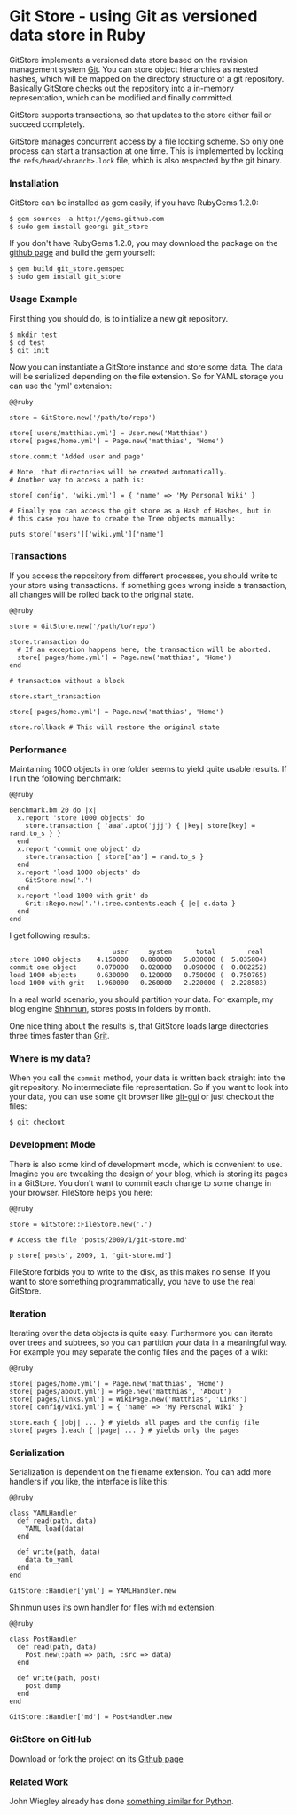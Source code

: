 Git Store - using Git as versioned data store in Ruby
=====================================================

GitStore implements a versioned data store based on the revision
management system [Git][1]. You can store object hierarchies as nested
hashes, which will be mapped on the directory structure of a git
repository. Basically GitStore checks out the repository into a
in-memory representation, which can be modified and finally committed.

GitStore supports transactions, so that updates to the store either
fail or succeed completely.

GitStore manages concurrent access by a file locking scheme. So only
one process can start a transaction at one time. This is implemented
by locking the `refs/head/<branch>.lock` file, which is also
respected by the git binary.

### Installation

GitStore can be installed as gem easily, if you have RubyGems 1.2.0:

    $ gem sources -a http://gems.github.com
    $ sudo gem install georgi-git_store

If you don't have RubyGems 1.2.0, you may download the package on the
[github page][4] and build the gem yourself:

    $ gem build git_store.gemspec
    $ sudo gem install git_store


### Usage Example

First thing you should do, is to initialize a new git repository.

    $ mkdir test
    $ cd test
    $ git init

Now you can instantiate a GitStore instance and store some data. The
data will be serialized depending on the file extension. So for YAML
storage you can use the 'yml' extension:

    @@ruby

    store = GitStore.new('/path/to/repo')

    store['users/matthias.yml'] = User.new('Matthias')
    store['pages/home.yml'] = Page.new('matthias', 'Home')

    store.commit 'Added user and page'

    # Note, that directories will be created automatically.
    # Another way to access a path is:

    store['config', 'wiki.yml'] = { 'name' => 'My Personal Wiki' }

    # Finally you can access the git store as a Hash of Hashes, but in
    # this case you have to create the Tree objects manually:

    puts store['users']['wiki.yml']['name']


### Transactions

If you access the repository from different processes, you should
write to your store using transactions. If something goes wrong inside
a transaction, all changes will be rolled back to the original state.

    @@ruby

    store = GitStore.new('/path/to/repo')

    store.transaction do
      # If an exception happens here, the transaction will be aborted.
      store['pages/home.yml'] = Page.new('matthias', 'Home')
    end

    # transaction without a block

    store.start_transaction
 
    store['pages/home.yml'] = Page.new('matthias', 'Home')

    store.rollback # This will restore the original state


### Performance

Maintaining 1000 objects in one folder seems to yield quite usable
results. If I run the following benchmark:

    @@ruby

    Benchmark.bm 20 do |x|
      x.report 'store 1000 objects' do
        store.transaction { 'aaa'.upto('jjj') { |key| store[key] = rand.to_s } }
      end
      x.report 'commit one object' do
        store.transaction { store['aa'] = rand.to_s }
      end
      x.report 'load 1000 objects' do
        GitStore.new('.')
      end
      x.report 'load 1000 with grit' do
        Grit::Repo.new('.').tree.contents.each { |e| e.data }
      end  
    end


I get following results:

                              user     system      total        real
    store 1000 objects    4.150000   0.880000   5.030000 (  5.035804)
    commit one object     0.070000   0.020000   0.090000 (  0.082252)
    load 1000 objects     0.630000   0.120000   0.750000 (  0.750765)
    load 1000 with grit   1.960000   0.260000   2.220000 (  2.228583)


In a real world scenario, you should partition your data. For example,
my blog engine [Shinmun][7], stores posts in folders by month.

One nice thing about the results is, that GitStore loads large
directories three times faster than [Grit][2].


### Where is my data?

When you call the `commit` method, your data is written back straight
into the git repository. No intermediate file representation. So if
you want to look into your data, you can use some git browser like
[git-gui][6] or just checkout the files:

    $ git checkout


### Development Mode

There is also some kind of development mode, which is convenient to
use. Imagine you are tweaking the design of your blog, which is
storing its pages in a GitStore. You don't want to commit each change
to some change in your browser. FileStore helps you here:

    @@ruby

    store = GitStore::FileStore.new('.')

    # Access the file 'posts/2009/1/git-store.md'

    p store['posts', 2009, 1, 'git-store.md']


FileStore forbids you to write to the disk, as this makes no sense. If
you want to store something programmatically, you have to use the real
GitStore.


### Iteration

Iterating over the data objects is quite easy. Furthermore you can
iterate over trees and subtrees, so you can partition your data in a
meaningful way. For example you may separate the config files and the
pages of a wiki:

    @@ruby

    store['pages/home.yml'] = Page.new('matthias', 'Home')
    store['pages/about.yml'] = Page.new('matthias', 'About')
    store['pages/links.yml'] = WikiPage.new('matthias', 'Links')
    store['config/wiki.yml'] = { 'name' => 'My Personal Wiki' }

    store.each { |obj| ... } # yields all pages and the config file
    store['pages'].each { |page| ... } # yields only the pages


### Serialization

Serialization is dependent on the filename extension. You can add more
handlers if you like, the interface is like this:

    @@ruby

    class YAMLHandler
      def read(path, data)
        YAML.load(data)
      end
   
      def write(path, data)
        data.to_yaml
      end    
    end

    GitStore::Handler['yml'] = YAMLHandler.new


Shinmun uses its own handler for files with `md` extension:

    @@ruby

    class PostHandler
      def read(path, data)
        Post.new(:path => path, :src => data)
      end
   
      def write(path, post)
        post.dump
      end    
    end

    GitStore::Handler['md'] = PostHandler.new


### GitStore on GitHub

Download or fork the project on its [Github page][5]


### Related Work

John Wiegley already has done [something similar for Python][4].



[1]: http://git.or.cz/
[2]: http://github.com/mojombo/grit
[4]: http://www.newartisans.com/blog_files/git.versioned.data.store.php
[5]: http://github.com/georgi/git_store
[6]: http://www.kernel.org/pub/software/scm/git/docs/git-gui.html
[7]: http://www.matthias-georgi.de/shinmun
